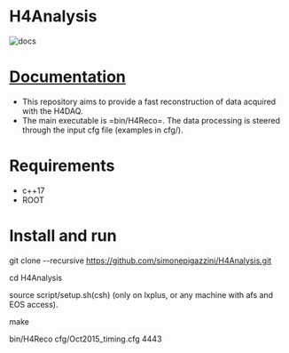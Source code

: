 H4Analysis
==========
![docs](https://gitlab.cern.ch/spigazzi/H4Analysis/badges/master/pipeline.svg)

# [Documentation](https://h4analysis.web.cern.ch/)
  - This repository aims to provide a fast reconstruction of data
    acquired with the H4DAQ.
  - The main executable is =bin/H4Reco=. The data processing is 
    steered through the input cfg file (examples in cfg/).

# Requirements
  - c++17
  - ROOT

# Install and run
   git clone --recursive https://github.com/simonepigazzini/H4Analysis.git

   cd H4Analysis

   source script/setup.sh(csh) (only on lxplus, or any machine with afs and EOS access).

   make

   bin/H4Reco cfg/Oct2015_timing.cfg 4443
     
